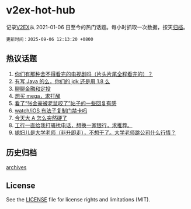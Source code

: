 # v2ex-hot-hub

 记录[V2EX](https://www.v2ex.com/)从 2021-01-06 日至今的热门话题。每小时抓取一次数据，按天[归档](archives)。

`更新时间：2025-09-06 12:13:20 +0800`

## 热议话题

1. [你们有那种舍不得看完的电视剧吗（片头片尾全程看完的）？](https://www.v2ex.com/t/1157330)
1. [有写 Java 的么，你们的 jdk 还是用 1.8 么](https://www.v2ex.com/t/1157327)
1. [聊聊金融和定投](https://www.v2ex.com/t/1157307)
1. [想买 mega，求打醒](https://www.v2ex.com/t/1157328)
1. [看了“张金豪被老鼠咬了”帖子的一些回复有感](https://www.v2ex.com/t/1157300)
1. [watch/iOS 有法子复制门禁卡吗](https://www.v2ex.com/t/1157303)
1. [今天大 A 怎么突然硬了](https://www.v2ex.com/t/1157313)
1. [工行一直给我打骚扰电话，想换一家银行，求推荐。](https://www.v2ex.com/t/1157363)
1. [媳妇儿是大学老师（非升即走），不想干了。大学老师跳公司什么行情？](https://www.v2ex.com/t/1157353)

## 历史归档

[archives](archives)

## License

See the [LICENSE](LICENSE) file for license rights and limitations (MIT).
